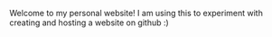 Welcome to my personal website! I am using this to experiment with creating and hosting a website on github :)
